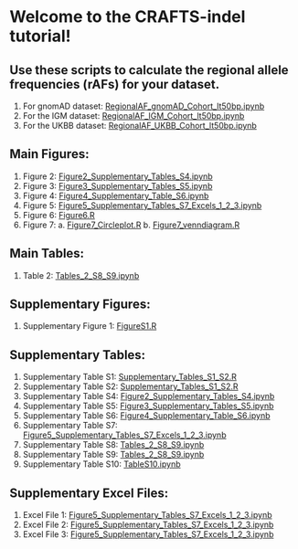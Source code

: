 # Welcome to the CRAFTS-indel tutorial! 

## Use these scripts to calculate the regional allele frequencies (rAFs) for your dataset. 
1. For gnomAD dataset: <a href="https://github.com/ColumbiaCPMG/RegionalAlleleFrequency/blob/main/RegionalAF_gnomAD_Cohort_lt50bp.ipynb" target="_blank">RegionalAF_gnomAD_Cohort_lt50bp.ipynb</a>
2. For the IGM dataset: <a href="https://github.com/ColumbiaCPMG/RegionalAlleleFrequency/blob/main/RegionalAF_IGM_Cohort_lt50bp.ipynb" target="_blank">RegionalAF_IGM_Cohort_lt50bp.ipynb</a>
2. For the UKBB dataset: <a href="https://github.com/ColumbiaCPMG/RegionalAlleleFrequency/blob/main/RegionalAF_UKBB_Cohort_lt50bp.ipynb" target="_blank">RegionalAF_UKBB_Cohort_lt50bp.ipynb</a>

## Main Figures: 
1. Figure 2: <a href="https://github.com/ColumbiaCPMG/RegionalAlleleFrequency/blob/main/Figure2_Supplementary_Tables_S4.ipynb" target="_blank">Figure2_Supplementary_Tables_S4.ipynb</a> 
2. Figure 3: <a href="https://github.com/ColumbiaCPMG/RegionalAlleleFrequency/blob/main/Figure3_Supplementary_Tables_S5.ipynb" target="_blank">Figure3_Supplementary_Tables_S5.ipynb</a> 
3. Figure 4: <a href="https://github.com/ColumbiaCPMG/RegionalAlleleFrequency/blob/main/Figure4_Supplementary_Table_S6.ipynb" target="_blank">Figure4_Supplementary_Table_S6.ipynb</a>
4. Figure 5: <a href="https://github.com/ColumbiaCPMG/RegionalAlleleFrequency/blob/main/Figure5_Supplementary_Tables_S7_Excels_1_2_3.ipynb" target="_blank">Figure5_Supplementary_Tables_S7_Excels_1_2_3.ipynb</a>
5. Figure 6: <a href="https://github.com/ColumbiaCPMG/RegionalAlleleFrequency/blob/main/Figure6.R" target="_blank">Figure6.R</a>
6. Figure 7: 
    a. <a href="https://github.com/ColumbiaCPMG/RegionalAlleleFrequency/blob/main/Figure7_Circleplot.R" target="_blank">Figure7_Circleplot.R</a>
    b. <a href="https://github.com/ColumbiaCPMG/RegionalAlleleFrequency/blob/main/Figure7_venndiagram.R" target="_blank">Figure7_venndiagram.R</a>

## Main Tables: 
1. Table 2: <a href="https://github.com/ColumbiaCPMG/RegionalAlleleFrequency/blob/main/Tables_2_S8_S9.ipynb" target="_blank">Tables_2_S8_S9.ipynb</a>

## Supplementary Figures: 
1. Supplementary Figure 1: <a href="https://github.com/ColumbiaCPMG/RegionalAlleleFrequency/blob/main/FigureS1.R" target="_blank">FigureS1.R</a>

## Supplementary Tables: 
1. Supplementary Table S1: <a href="https://github.com/ColumbiaCPMG/RegionalAlleleFrequency/blob/main/Supplementary_Tables_S1_S2.R" target="_blank">Supplementary_Tables_S1_S2.R</a>
2. Supplementary Table S2: <a href="https://github.com/ColumbiaCPMG/RegionalAlleleFrequency/blob/main/Supplementary_Tables_S1_S2.R" target="_blank">Supplementary_Tables_S1_S2.R</a>
4. Supplementary Table S4: <a href="https://github.com/ColumbiaCPMG/RegionalAlleleFrequency/blob/main/Figure2_Supplementary_Tables_S4.ipynb" target="_blank">Figure2_Supplementary_Tables_S4.ipynb</a> 
5. Supplementary Table S5: <a href="https://github.com/ColumbiaCPMG/RegionalAlleleFrequency/blob/main/Figure3_Supplementary_Tables_S5.ipynb" target="_blank">Figure3_Supplementary_Tables_S5.ipynb</a> 
6. Supplementary Table S6: <a href="https://github.com/ColumbiaCPMG/RegionalAlleleFrequency/blob/main/Figure4_Supplementary_Table_S6.ipynb" target="_blank">Figure4_Supplementary_Table_S6.ipynb</a> 
7. Supplementary Table S7: <a href="https://github.com/ColumbiaCPMG/RegionalAlleleFrequency/blob/main/Figure5_Supplementary_Tables_S7_Excels_1_2_3.ipynb" target="_blank">Figure5_Supplementary_Tables_S7_Excels_1_2_3.ipynb</a>
8. Supplementary Table S8: <a href="https://github.com/ColumbiaCPMG/RegionalAlleleFrequency/blob/main/Tables_2_S8_S9.ipynb" target="_blank">Tables_2_S8_S9.ipynb</a>
9. Supplementary Table S9: <a href="https://github.com/ColumbiaCPMG/RegionalAlleleFrequency/blob/main/Tables_2_S8_S9.ipynb" target="_blank">Tables_2_S8_S9.ipynb</a>
10. Supplementary Table S10: <a href="https://github.com/ColumbiaCPMG/RegionalAlleleFrequency/blob/main/TableS10.ipynb" target="_blank">TableS10.ipynb</a>


## Supplementary Excel Files: 
1. Excel File 1: <a href="https://github.com/ColumbiaCPMG/RegionalAlleleFrequency/blob/main/Figure5_Supplementary_Tables_S7_Excels_1_2_3.ipynb" target="_blank">Figure5_Supplementary_Tables_S7_Excels_1_2_3.ipynb</a>
2. Excel File 2: <a href="https://github.com/ColumbiaCPMG/RegionalAlleleFrequency/blob/main/Figure5_Supplementary_Tables_S7_Excels_1_2_3.ipynb" target="_blank">Figure5_Supplementary_Tables_S7_Excels_1_2_3.ipynb</a>
3. Excel File 3: <a href="https://github.com/ColumbiaCPMG/RegionalAlleleFrequency/blob/main/Figure5_Supplementary_Tables_S7_Excels_1_2_3.ipynb" target="_blank">Figure5_Supplementary_Tables_S7_Excels_1_2_3.ipynb</a>





